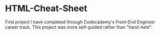 # HTML-Cheat-Sheet

First project I have completed through Codecademy's Front-End Engineer career track. This project was more self-guided rather than "hand-held". 
